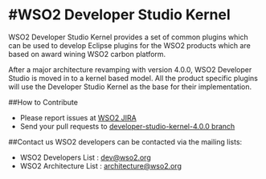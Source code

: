 #WSO2 Developer Studio Kernel
=====================

WSO2 Developer Studio Kernel provides a set of common plugins which can be used to develop Eclipse plugins for the WSO2 products which are based on award wining WSO2 carbon platform.

After a major architecture revamping with version 4.0.0, WSO2 Developer Studio is moved in to a kernel based model. All the product specific plugins will use the Developer Studio Kernel as the base for their implementation.


##How to Contribute
* Please report issues at [WSO2 JIRA](https://wso2.org/jira/browse/TOOLS)
* Send your pull requests to [developer-studio-kernel-4.0.0 branch](https://github.com/wso2/developer-studio/tree/developer-studio-kernel-4.0.0)

##Contact us
WSO2 developers can be contacted via the mailing lists:
* WSO2 Developers List : dev@wso2.org
* WSO2 Architecture List : architecture@wso2.org
